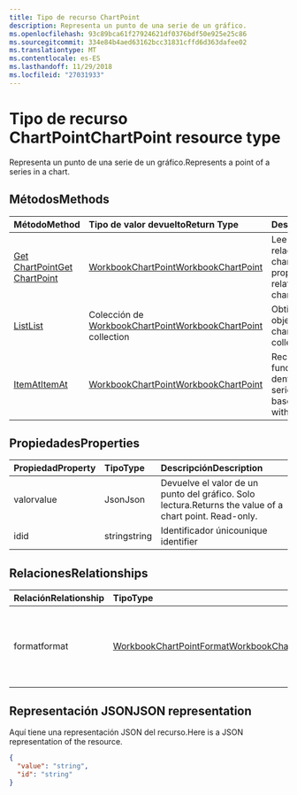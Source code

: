 ```yaml
---
title: Tipo de recurso ChartPoint
description: Representa un punto de una serie de un gráfico.
ms.openlocfilehash: 93c89bca61f27924621df0376bdf50e925e25c86
ms.sourcegitcommit: 334e84b4aed63162bcc31831cffd6d363dafee02
ms.translationtype: MT
ms.contentlocale: es-ES
ms.lasthandoff: 11/29/2018
ms.locfileid: "27031933"
---
```

# <a name="chartpoint-resource-type"></a><span data-ttu-id="1c34a-103">Tipo de recurso ChartPoint</span><span class="sxs-lookup"><span data-stu-id="1c34a-103">ChartPoint resource type</span></span>

<span data-ttu-id="1c34a-104">Representa un punto de una serie de un gráfico.</span><span class="sxs-lookup"><span data-stu-id="1c34a-104">Represents a point of a series in a chart.</span></span>


## <a name="methods"></a><span data-ttu-id="1c34a-105">Métodos</span><span class="sxs-lookup"><span data-stu-id="1c34a-105">Methods</span></span>

| <span data-ttu-id="1c34a-106">Método</span><span class="sxs-lookup"><span data-stu-id="1c34a-106">Method</span></span>           | <span data-ttu-id="1c34a-107">Tipo de valor devuelto</span><span class="sxs-lookup"><span data-stu-id="1c34a-107">Return Type</span></span>    |<span data-ttu-id="1c34a-108">Descripción</span><span class="sxs-lookup"><span data-stu-id="1c34a-108">Description</span></span>|
|:---------------|:--------|:----------|
|[<span data-ttu-id="1c34a-109">Get ChartPoint</span><span class="sxs-lookup"><span data-stu-id="1c34a-109">Get ChartPoint</span></span>](../api/chartpoint-get.md) | [<span data-ttu-id="1c34a-110">WorkbookChartPoint</span><span class="sxs-lookup"><span data-stu-id="1c34a-110">WorkbookChartPoint</span></span>](chartpoint.md) |<span data-ttu-id="1c34a-111">Lee las propiedades y relaciones del objeto chartPoint.</span><span class="sxs-lookup"><span data-stu-id="1c34a-111">Read properties and relationships of chartPoint object.</span></span>|
|[<span data-ttu-id="1c34a-112">List</span><span class="sxs-lookup"><span data-stu-id="1c34a-112">List</span></span>](../api/chartpoint-list.md) | <span data-ttu-id="1c34a-113">Colección de [WorkbookChartPoint](chartpoint.md)</span><span class="sxs-lookup"><span data-stu-id="1c34a-113">[WorkbookChartPoint](chartpoint.md) collection</span></span> |<span data-ttu-id="1c34a-114">Obtiene la colección de objetos chartPoint.</span><span class="sxs-lookup"><span data-stu-id="1c34a-114">Get chartPoint object collection.</span></span> |
|[<span data-ttu-id="1c34a-115">ItemAt</span><span class="sxs-lookup"><span data-stu-id="1c34a-115">ItemAt</span></span>](../api/chartpointscollection-itemat.md)|[<span data-ttu-id="1c34a-116">WorkbookChartPoint</span><span class="sxs-lookup"><span data-stu-id="1c34a-116">WorkbookChartPoint</span></span>](chartpoint.md)|<span data-ttu-id="1c34a-117">Recupera un punto en función de su posición dentro de la serie.</span><span class="sxs-lookup"><span data-stu-id="1c34a-117">Retrieve a point based on its position within the series.</span></span>|

## <a name="properties"></a><span data-ttu-id="1c34a-118">Propiedades</span><span class="sxs-lookup"><span data-stu-id="1c34a-118">Properties</span></span>
| <span data-ttu-id="1c34a-119">Propiedad</span><span class="sxs-lookup"><span data-stu-id="1c34a-119">Property</span></span>     | <span data-ttu-id="1c34a-120">Tipo</span><span class="sxs-lookup"><span data-stu-id="1c34a-120">Type</span></span>   |<span data-ttu-id="1c34a-121">Descripción</span><span class="sxs-lookup"><span data-stu-id="1c34a-121">Description</span></span>|
|:---------------|:--------|:----------|
|<span data-ttu-id="1c34a-122">valor</span><span class="sxs-lookup"><span data-stu-id="1c34a-122">value</span></span>|<span data-ttu-id="1c34a-123">Json</span><span class="sxs-lookup"><span data-stu-id="1c34a-123">Json</span></span>|<span data-ttu-id="1c34a-p101">Devuelve el valor de un punto del gráfico. Solo lectura.</span><span class="sxs-lookup"><span data-stu-id="1c34a-p101">Returns the value of a chart point. Read-only.</span></span>|
|<span data-ttu-id="1c34a-126">id</span><span class="sxs-lookup"><span data-stu-id="1c34a-126">id</span></span>|<span data-ttu-id="1c34a-127">string</span><span class="sxs-lookup"><span data-stu-id="1c34a-127">string</span></span>|<span data-ttu-id="1c34a-128">Identificador único</span><span class="sxs-lookup"><span data-stu-id="1c34a-128">unique identifier</span></span>|

## <a name="relationships"></a><span data-ttu-id="1c34a-129">Relaciones</span><span class="sxs-lookup"><span data-stu-id="1c34a-129">Relationships</span></span>
| <span data-ttu-id="1c34a-130">Relación</span><span class="sxs-lookup"><span data-stu-id="1c34a-130">Relationship</span></span> | <span data-ttu-id="1c34a-131">Tipo</span><span class="sxs-lookup"><span data-stu-id="1c34a-131">Type</span></span>   |<span data-ttu-id="1c34a-132">Descripción</span><span class="sxs-lookup"><span data-stu-id="1c34a-132">Description</span></span>|
|:---------------|:--------|:----------|
|<span data-ttu-id="1c34a-133">format</span><span class="sxs-lookup"><span data-stu-id="1c34a-133">format</span></span>|[<span data-ttu-id="1c34a-134">WorkbookChartPointFormat</span><span class="sxs-lookup"><span data-stu-id="1c34a-134">WorkbookChartPointFormat</span></span>](chartpointformat.md)|<span data-ttu-id="1c34a-p102">Encapsula las propiedades de formato del punto del gráfico. Solo lectura.</span><span class="sxs-lookup"><span data-stu-id="1c34a-p102">Encapsulates the format properties chart point. Read-only.</span></span>|

## <a name="json-representation"></a><span data-ttu-id="1c34a-137">Representación JSON</span><span class="sxs-lookup"><span data-stu-id="1c34a-137">JSON representation</span></span>

<span data-ttu-id="1c34a-138">Aquí tiene una representación JSON del recurso.</span><span class="sxs-lookup"><span data-stu-id="1c34a-138">Here is a JSON representation of the resource.</span></span>

<!--{
  "blockType": "resource",
  "optionalProperties": [],
  "keyProperty": "id",
  "baseType": "microsoft.graph.entity",
  "@odata.type": "microsoft.graph.workbookChartPoint"
}-->

```json
{
  "value": "string",
  "id": "string"
}

```

<!-- uuid: 8fcb5dbc-d5aa-4681-8e31-b001d5168d79
2015-10-25 14:57:30 UTC -->
<!-- {
  "type": "#page.annotation",
  "description": "ChartPoint resource",
  "keywords": "",
  "section": "documentation",
  "tocPath": ""
}-->